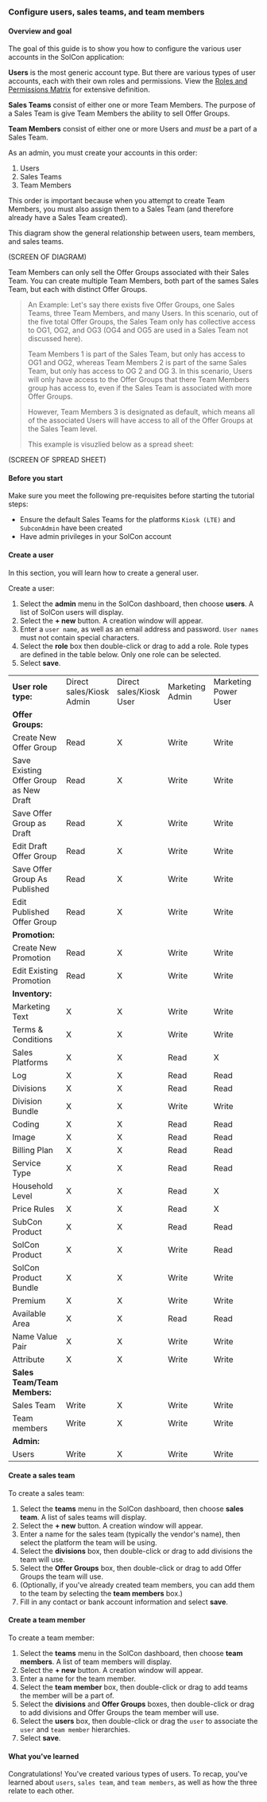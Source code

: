 ### Configure users, sales teams, and team members

#### Overview and goal

The goal of this guide is to show you how to configure the various user accounts in the SolCon application:

**Users** is the most generic account type. But there are various types of user accounts, each with their own roles and permissions. View the [Roles and Permissions Matrix](http://example.com) for extensive definition.

**Sales Teams** consist of either one or more Team Members. The purpose of a Sales Team is give Team Members the ability to sell Offer Groups.

**Team Members** consist of either one or more Users and *must* be a part of a Sales Team.

As an admin, you must create your accounts in this order:

1. Users
2. Sales Teams
3. Team Members

This order is important because when you attempt to create Team Members, you must also assign them to a Sales Team (and therefore already have a Sales Team created).

This diagram show the general relationship between users, team members, and sales teams.

(SCREEN OF DIAGRAM)

Team Members can only sell the Offer Groups associated with their Sales Team. You can create multiple Team Members, both part of the sames Sales Team, but each with distinct Offer Groups. 

>
> An Example:
Let's say there exists five Offer Groups, one Sales Teams, three Team Members, and many Users. In this scenario, out of the five total Offer Groups, the Sales Team only has collective access to OG1, OG2, and OG3 (OG4 and OG5 are used in a Sales Team not discussed here).
>
> Team Members 1 is part of the Sales Team, but only has access to OG1 and OG2, whereas Team Members 2 is part of the same Sales Team, but only has access to OG 2 and OG 3. In this scenario, Users will only have access to the Offer Groups that there Team Members group has access to, even if the Sales Team is associated with more Offer Groups.
>
>However, Team Members 3 is designated as default, which means all of the associated Users will have access to all of the Offer Groups at the Sales Team level.
>
>This example is visuzlied below as a spread sheet:

(SCREEN OF SPREAD SHEET)

#### Before you start

Make sure you meet the following pre-requisites before starting the tutorial steps:

* Ensure the default Sales Teams for the platforms `Kiosk (LTE)` and `SubconAdmin` have been created
* Have admin privileges in your SolCon account

#### Create a user

In this section, you will learn how to create a general user.

Create a user:

1. Select the **admin** menu in the SolCon dashboard, then choose **users**. A list of SolCon users will display.
2. Select the **+ new** button. A creation window will appear.
3. Enter a `user name`, as well as an email address and password. `User names` must not contain special characters.
4. Select the **role** box then double-click or drag to add a role. Role types are defined in the table below. Only one role can be selected.
5. Select **save**.

|  |  |  |  |  |  |
|-|-|-|-|-|-|
| **User role type:** | Direct sales/Kiosk Admin | Direct sales/Kiosk User | Marketing Admin | Marketing Power User | Marketing Limited |
| **Offer Groups:** |  |  |  |  |  |
| Create New Offer Group | Read | X | Write | Write | Write |
| Save Existing Offer Group as New Draft | Read | X | Write | Write | Write |
| Save Offer Group as Draft | Read | X | Write | Write | Write |
| Edit Draft Offer Group | Read | X | Write | Write | Write |
| Save Offer Group As Published | Read | X | Write | Write | X |
| Edit Published Offer Group | Read | X | Write | Write | X |
| **Promotion:** |  |  |  |  |  |
| Create New Promotion | Read | X | Write | Write | Write |
| Edit Existing Promotion | Read | X | Write | Write | Write |
| **Inventory:** |  |  |  |  |  |
| Marketing Text | X | X | Write | Write | Write |
| Terms & Conditions | X | X | Write | Write | Write |
| Sales Platforms | X | X | Read | X | X |
| Log | X | X | Read | Read | Read |
| Divisions | X | X | Read | Read | Read |
| Division Bundle | X | X | Write | Write | Write |
| Coding | X | X | Read | Read | X |
| Image | X | X | Read | Read | Read |
| Billing Plan | X | X | Read | Read | X |
| Service Type | X | X | Read | Read | X |
| Household Level | X | X | Read | X | X |
| Price Rules | X | X | Read | X | X |
| SubCon Product | X | X | Read | Read | X |
| SolCon Product | X | X | Write | Read | Read |
| SolCon Product Bundle | X | X | Write | Write | Write |
| Premium | X | X | Write | Write | Read |
| Available Area | X | X | Read | Read | Read |
| Name Value Pair | X | X | Write | Write | X |
| Attribute | X | X | Write | Write | Write |
| **Sales Team/Team Members:** |  |  |  |  |  |
| Sales Team | Write | X | Write | Write | Read |
| Team members | Write | X | Write | Write | Read |
| **Admin:** |  |  |  |  |  |
| Users | Write | X | Write | Write | Read |

#### Create a sales team

To create a sales team:

1. Select the **teams** menu in the SolCon dashboard, then choose **sales team**. A list of sales teams will display.
2. Select the **+ new** button. A creation window will appear.
3. Enter a name for the sales team (typically the vendor's name), then select the platform the team will be using.
4. Select the **divisions** box, then double-click or drag to add divisions the team will use.
4. Select the **Offer Groups** box, then double-click or drag to add Offer Groups the team will use.
5. (Optionally, if you've already created team members, you can add them to the team by selecting the **team members** box.)
6. Fill in any contact or bank account information and select **save**.

#### Create a team member

To create a team member:

1. Select the **teams** menu in the SolCon dashboard, then choose **team members**. A list of team members will display.
2. Select the **+ new** button. A creation window will appear.
3. Enter a name for the team member.
4. Select the **team member** box, then double-click or drag to add teams the member will be a part of.
5. Select the **divisions** and **Offer Groups** boxes, then double-click or drag to add divisions and Offer Groups the team member will use.
6. Select the **users** box, then double-click or drag the `user` to associate the `user` and `team member` hierarchies.
7. Select **save**.

#### What you've learned

Congratulations! You've created various types of users. To recap, you've learned about `users`, `sales team`, and `team members`, as well as how the three relate to each other.